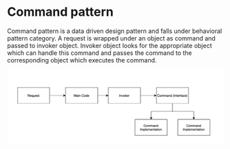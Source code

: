 # Command pattern
 
 Command pattern is a data driven design pattern and falls under behavioral pattern category.
 A request is wrapped under an object as command and passed to invoker object. Invoker object
 looks for the appropriate object which can handle this command and passes the command to the
 corresponding object which executes the command.
 
 ![Command Design Pattern](command.png)
 